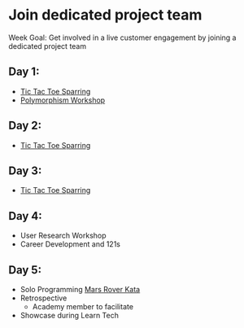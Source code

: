 # Join dedicated project team

Week Goal: Get involved in a live customer engagement by joining a dedicated project team

## Day 1:
* [Tic Tac Toe Sparring](https://learn.madetech.com/sparring/tic-tac-toe/)
* [Polymorphism Workshop](https://learn.madetech.com/guides/09-Polymorphism)

## Day 2:
* [Tic Tac Toe Sparring](https://learn.madetech.com/sparring/tic-tac-toe/)

## Day 3:
* [Tic Tac Toe Sparring](https://learn.madetech.com/sparring/tic-tac-toe/)

## Day 4:
* User Research Workshop
* Career Development and 121s 

## Day 5:
* Solo Programming [Mars Rover Kata](https://learn.madetech.com/katas/mars-rover)
* Retrospective
  * Academy member to facilitate
* Showcase during Learn Tech
